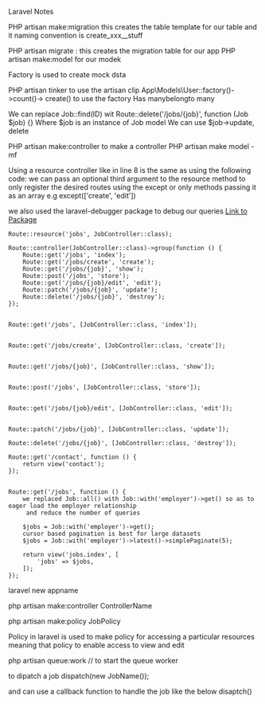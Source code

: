 Laravel Notes

PHP artisan make:migration this creates the table template for our table and it naming convention is create_xxx__stuff

PHP artisan migrate : this creates the migration table for our app
PHP artisan make:model for our modek

Factory is used to create mock dsta

PHP artisan tinker to use the artisan clip
App\Models\User::factory()->count()-> create() to use the factory
Has manybelongto many

We can replace Job::find(ID) wit
Route::delete('/jobs/{job}', function (Job $job) {}
Where $job is an instance of Job model
We can use $job->update, delete

PHP artisan make:controller to make a controller
PHP artisan make model -mf

Using a resource controller like in line 8 is the same as using the following code:
we can pass an optional third argument to the resource method to only register the desired routes
using the except or only methods passing it as an array e.g except(['create', 'edit'])

we also used the laravel-debugger package to debug our queries
[Link to Package](https://github.com/barryvdh/laravel-debugbar)

```
Route::resource('jobs', JobController::class);

Route::controller(JobController::class)->group(function () {
    Route::get('/jobs', 'index');
    Route::get('/jobs/create', 'create');
    Route::get('/jobs/{job}', 'show');
    Route::post('/jobs', 'store');
    Route::get('/jobs/{job}/edit', 'edit');
    Route::patch('/jobs/{job}', 'update');
    Route::delete('/jobs/{job}', 'destroy');
});


Route::get('/jobs', [JobController::class, 'index']);


Route::get('/jobs/create', [JobController::class, 'create']);


Route::get('/jobs/{job}', [JobController::class, 'show']);


Route::post('/jobs', [JobController::class, 'store']);


Route::get('/jobs/{job}/edit', [JobController::class, 'edit']);


Route::patch('/jobs/{job}', [JobController::class, 'update']);

Route::delete('/jobs/{job}', [JobController::class, 'destroy']);

Route::get('/contact', function () {
    return view('contact');
});


Route::get('/jobs', function () {
    we replaced Job::all() with Job::with('employer')->get() so as to eager load the employer relationship
     and reduce the number of queries

    $jobs = Job::with('employer')->get();
    cursor based pagination is best for large datasets
    $jobs = Job::with('employer')->latest()->simplePaginate(5);

    return view('jobs.index', [
        'jobs' => $jobs,
    ]);
});
```

laravel new appname

php artisan make:controller ControllerName

php artisan make:policy JobPolicy

Policy in laravel is used to make policy for accessing a particular resources
meaning that policy to enable access to view and edit

php artisan queue:work
// to start the queue worker

to dipatch a job
dispatch(new JobName());

and can use a callback function to handle the job like the below
disaptch()
